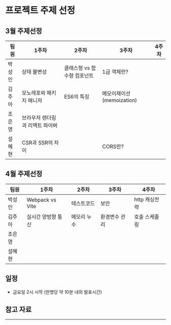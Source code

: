 # 프로젝트 주제 선정

## 3월 주제선정

| 팀원   | 1주차                           | 2주차                       | 3주차                     | 4주차 |
| ------ | ------------------------------- | --------------------------- | ------------------------- | ----- |
| 박성인 | 상태 불변성                     | 클래스형 vs 함수형 컴포넌트 | 1급 객체란?               |       |
| 김주아 | 모노레포와 패키지 매니저        | ES6의 특징                  | 메모이제이션(memoization) |
| 조은영 | 브라우저 렌더링과 리액트 파이버 |                             |                           |       |
| 설혜현 | CSR과 SSR의 차이                |                             | CORS란?                   |       |

## 4월 주제선정

| 팀원   | 1주차              | 2주차       | 3주차         | 4주차         |
| ------ | ------------------ | ----------- | ------------- | ------------- |
| 박성인 | Webpack vs Vite    | 테스트코드  | 보안          | http 캐싱전략 |
| 김주아 | 실시간 양방향 통신 | 메모리 누수 | 환경변수 관리 | 호출 스케줄링 |
| 조은영 |                    |             |               |               |
| 설혜현 |                    |             |               |               |

## 일정

- 금요일 2시 시작 (한명당 약 10분 내외 발표시간)

## 참고 자료

---
